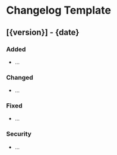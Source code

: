 # Changelog Template

## [{version}] - {date}
### Added
- ...
### Changed
- ...
### Fixed
- ...
### Security
- ...
